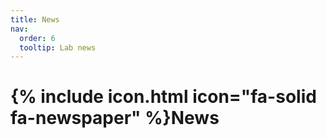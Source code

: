 ```yaml
---
title: News
nav:
  order: 6
  tooltip: Lab news
---
```


# {% include icon.html icon="fa-solid fa-newspaper" %}News

